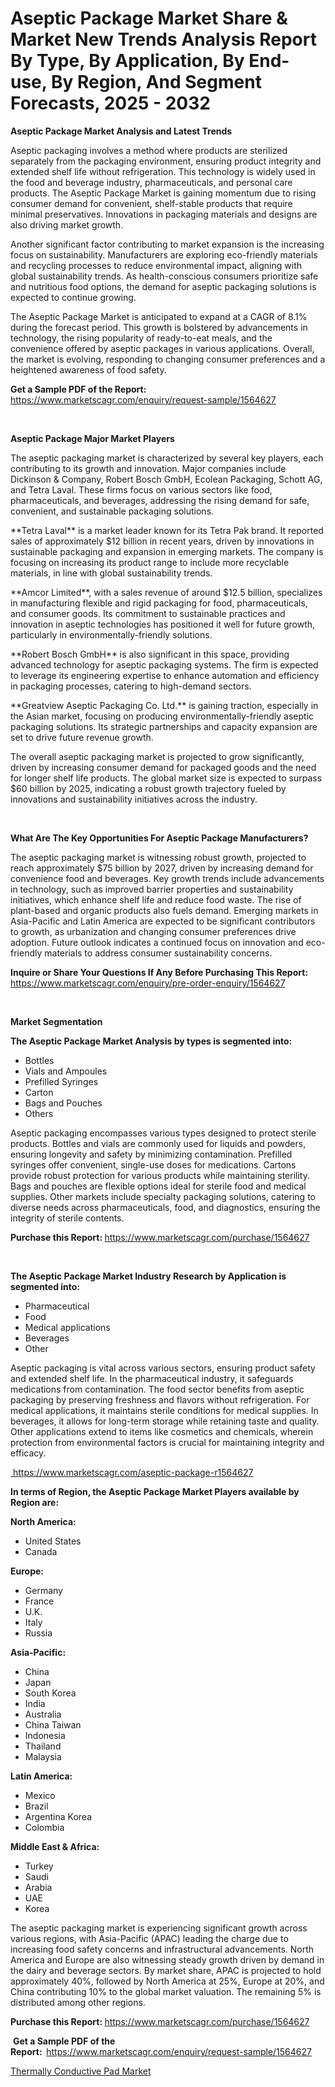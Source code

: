 <p><h1>Aseptic Package Market Share & Market New Trends Analysis Report By Type, By Application, By End-use, By Region, And Segment Forecasts, 2025 - 2032</h1></p><p><strong>Aseptic Package Market Analysis and Latest Trends</strong></p>
<p><p>Aseptic packaging involves a method where products are sterilized separately from the packaging environment, ensuring product integrity and extended shelf life without refrigeration. This technology is widely used in the food and beverage industry, pharmaceuticals, and personal care products. The Aseptic Package Market is gaining momentum due to rising consumer demand for convenient, shelf-stable products that require minimal preservatives. Innovations in packaging materials and designs are also driving market growth.</p><p>Another significant factor contributing to market expansion is the increasing focus on sustainability. Manufacturers are exploring eco-friendly materials and recycling processes to reduce environmental impact, aligning with global sustainability trends. As health-conscious consumers prioritize safe and nutritious food options, the demand for aseptic packaging solutions is expected to continue growing.</p><p>The Aseptic Package Market is anticipated to expand at a CAGR of 8.1% during the forecast period. This growth is bolstered by advancements in technology, the rising popularity of ready-to-eat meals, and the convenience offered by aseptic packages in various applications. Overall, the market is evolving, responding to changing consumer preferences and a heightened awareness of food safety.</p></p>
<p><strong>Get a Sample PDF of the Report:&nbsp;</strong> <a href="https://www.marketscagr.com/enquiry/request-sample/1564627?utm_campaign=3095&utm_medium=2&utm_source=Github&utm_content=ia&utm_term=31032025&utm_id=aseptic-package">https://www.marketscagr.com/enquiry/request-sample/1564627</a></p>
<p>&nbsp;</p>
<p><strong>Aseptic Package Major Market Players</strong></p>
<p><p>The aseptic packaging market is characterized by several key players, each contributing to its growth and innovation. Major companies include Dickinson & Company, Robert Bosch GmbH, Ecolean Packaging, Schott AG, and Tetra Laval. These firms focus on various sectors like food, pharmaceuticals, and beverages, addressing the rising demand for safe, convenient, and sustainable packaging solutions.</p><p>**Tetra Laval** is a market leader known for its Tetra Pak brand. It reported sales of approximately $12 billion in recent years, driven by innovations in sustainable packaging and expansion in emerging markets. The company is focusing on increasing its product range to include more recyclable materials, in line with global sustainability trends.</p><p>**Amcor Limited**, with a sales revenue of around $12.5 billion, specializes in manufacturing flexible and rigid packaging for food, pharmaceuticals, and consumer goods. Its commitment to sustainable practices and innovation in aseptic technologies has positioned it well for future growth, particularly in environmentally-friendly solutions.</p><p>**Robert Bosch GmbH** is also significant in this space, providing advanced technology for aseptic packaging systems. The firm is expected to leverage its engineering expertise to enhance automation and efficiency in packaging processes, catering to high-demand sectors.</p><p>**Greatview Aseptic Packaging Co. Ltd.** is gaining traction, especially in the Asian market, focusing on producing environmentally-friendly aseptic packaging solutions. Its strategic partnerships and capacity expansion are set to drive future revenue growth.</p><p>The overall aseptic packaging market is projected to grow significantly, driven by increasing consumer demand for packaged goods and the need for longer shelf life products. The global market size is expected to surpass $60 billion by 2025, indicating a robust growth trajectory fueled by innovations and sustainability initiatives across the industry.</p></p>
<p>&nbsp;</p>
<p><strong>What Are The Key Opportunities For Aseptic Package Manufacturers?</strong></p>
<p><p>The aseptic packaging market is witnessing robust growth, projected to reach approximately $75 billion by 2027, driven by increasing demand for convenience food and beverages. Key growth trends include advancements in technology, such as improved barrier properties and sustainability initiatives, which enhance shelf life and reduce food waste. The rise of plant-based and organic products also fuels demand. Emerging markets in Asia-Pacific and Latin America are expected to be significant contributors to growth, as urbanization and changing consumer preferences drive adoption. Future outlook indicates a continued focus on innovation and eco-friendly materials to address consumer sustainability concerns.</p></p>
<p><strong>Inquire or Share Your Questions If Any Before Purchasing This Report:</strong> <a href="https://www.marketscagr.com/enquiry/pre-order-enquiry/1564627?utm_campaign=3095&utm_medium=2&utm_source=Github&utm_content=ia&utm_term=31032025&utm_id=aseptic-package">https://www.marketscagr.com/enquiry/pre-order-enquiry/1564627</a></p>
<p>&nbsp;</p>
<p><strong>Market Segmentation</strong></p>
<p><strong>The Aseptic Package Market Analysis by types is segmented into:</strong></p>
<p><ul><li>Bottles</li><li>Vials and Ampoules</li><li>Prefilled Syringes</li><li>Carton</li><li>Bags and Pouches</li><li>Others</li></ul></p>
<p><p>Aseptic packaging encompasses various types designed to protect sterile products. Bottles and vials are commonly used for liquids and powders, ensuring longevity and safety by minimizing contamination. Prefilled syringes offer convenient, single-use doses for medications. Cartons provide robust protection for various products while maintaining sterility. Bags and pouches are flexible options ideal for sterile food and medical supplies. Other markets include specialty packaging solutions, catering to diverse needs across pharmaceuticals, food, and diagnostics, ensuring the integrity of sterile contents.</p></p>
<p><strong>Purchase this Report:&nbsp;</strong><a href="https://www.marketscagr.com/purchase/1564627?utm_campaign=3095&utm_medium=2&utm_source=Github&utm_content=ia&utm_term=31032025&utm_id=aseptic-package">https://www.marketscagr.com/purchase/1564627</a></p>
<p>&nbsp;</p>
<p><strong>The Aseptic Package Market Industry Research by Application is segmented into:</strong></p>
<p><ul><li>Pharmaceutical</li><li>Food</li><li>Medical applications</li><li>Beverages</li><li>Other</li></ul></p>
<p><p>Aseptic packaging is vital across various sectors, ensuring product safety and extended shelf life. In the pharmaceutical industry, it safeguards medications from contamination. The food sector benefits from aseptic packaging by preserving freshness and flavors without refrigeration. For medical applications, it maintains sterile conditions for medical supplies. In beverages, it allows for long-term storage while retaining taste and quality. Other applications extend to items like cosmetics and chemicals, wherein protection from environmental factors is crucial for maintaining integrity and efficacy.</p></p>
<p><a href="https://www.marketscagr.com/aseptic-package-r1564627?utm_campaign=3095&utm_medium=2&utm_source=Github&utm_content=ia&utm_term=31032025&utm_id=aseptic-package">&nbsp;https://www.marketscagr.com/aseptic-package-r1564627</a></p>
<p><strong>In terms of Region, the Aseptic Package Market Players available by Region are:</strong></p>
<p>
    <p> <strong> North America: </strong>
        <ul>
            <li>United States</li>
            <li>Canada</li>
        </ul>
        </p> 
    <p> <strong> Europe: </strong>
        <ul>
            <li>Germany</li>
            <li>France</li>
            <li>U.K.</li>
            <li>Italy</li>
            <li>Russia</li>
        </ul>
        </p> 
    <p> <strong> Asia-Pacific: </strong>
        <ul>
            <li>China</li>
            <li>Japan</li>
            <li>South Korea</li>
            <li>India</li>
            <li>Australia</li>
            <li>China Taiwan</li>
            <li>Indonesia</li>
            <li>Thailand</li>
            <li>Malaysia</li>
        </ul>
        </p> 
    <p> <strong> Latin America: </strong>
        <ul>
            <li>Mexico</li>
            <li>Brazil</li>
            <li>Argentina Korea</li>
            <li>Colombia</li>
        </ul>
        </p> 
    <p> <strong> Middle East & Africa: </strong>
        <ul>
            <li>Turkey</li>
            <li>Saudi</li>
            <li>Arabia</li>
            <li>UAE</li>
            <li>Korea</li>
        </ul>
    </p>
    </p>
<p><p>The aseptic packaging market is experiencing significant growth across various regions, with Asia-Pacific (APAC) leading the charge due to increasing food safety concerns and infrastructural advancements. North America and Europe are also witnessing steady growth driven by demand in the dairy and beverage sectors. By market share, APAC is projected to hold approximately 40%, followed by North America at 25%, Europe at 20%, and China contributing 10% to the global market valuation. The remaining 5% is distributed among other regions.</p></p>
<p><strong>Purchase this Report: </strong><a href="https://www.marketscagr.com/purchase/1564627?utm_campaign=3095&utm_medium=2&utm_source=Github&utm_content=ia&utm_term=31032025&utm_id=aseptic-package">https://www.marketscagr.com/purchase/1564627</a></p>
<p>&nbsp;<strong>Get a Sample PDF of the Report:&nbsp;&nbsp;</strong><a href="https://www.marketscagr.com/enquiry/request-sample/1564627?utm_campaign=3095&utm_medium=2&utm_source=Github&utm_content=ia&utm_term=31032025&utm_id=aseptic-package">https://www.marketscagr.com/enquiry/request-sample/1564627</a></p>
<p><strong></strong></p>
<p><p><a href="https://github.com/felishtimoti/Market-Research-Report-List-1/blob/main/thermally-conductive-pad-market.md?utm_campaign=3095&utm_medium=2&utm_source=Github&utm_content=ia&utm_term=31032025&utm_id=aseptic-package">Thermally Conductive Pad Market</a></p></p>